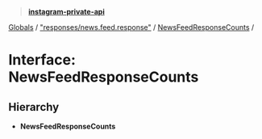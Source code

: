 > **[instagram-private-api](../README.md)**

[Globals](../globals.md) / ["responses/news.feed.response"](../modules/_responses_news_feed_response_.md) / [NewsFeedResponseCounts](_responses_news_feed_response_.newsfeedresponsecounts.md) /

# Interface: NewsFeedResponseCounts

## Hierarchy

* **NewsFeedResponseCounts**